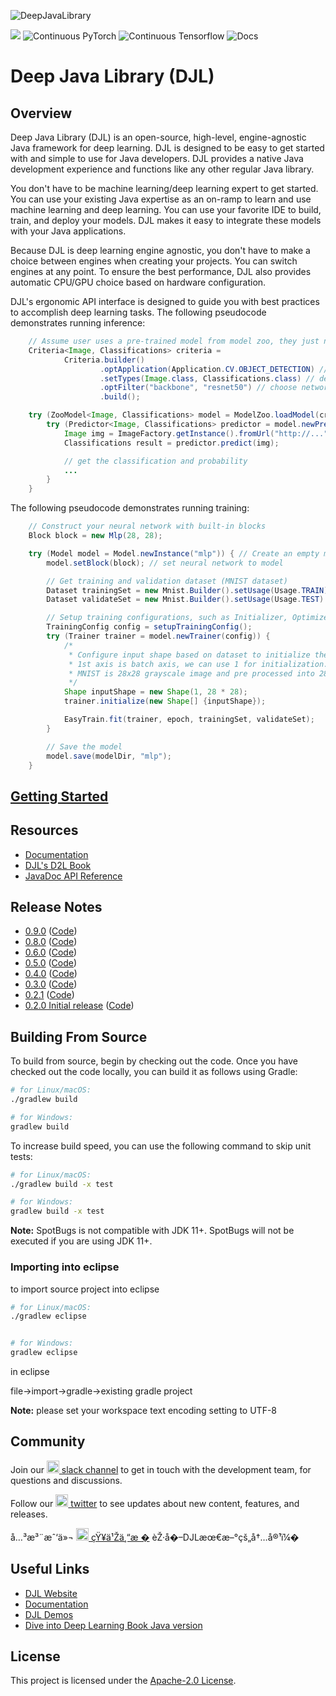 
![DeepJavaLibrary](website/img/deepjavalibrary.png?raw=true "Deep Java Library")

![](https://github.com/awslabs/djl/workflows/nightly%20build/badge.svg)
![Continuous PyTorch](https://github.com/awslabs/djl/workflows/Continous%20PyTorch/badge.svg)
![Continuous Tensorflow](https://github.com/awslabs/djl/workflows/Continuous%20Tensorflow/badge.svg)
![Docs](https://github.com/awslabs/djl/workflows/Docs/badge.svg)

# Deep Java Library (DJL)

## Overview

Deep Java Library (DJL) is an open-source, high-level, engine-agnostic Java framework for deep learning. DJL is designed to be easy to get started with and simple to
use for Java developers. DJL provides a native Java development experience and functions like any other regular Java library.

You don't have to be machine learning/deep learning expert to get started. You can use your existing Java expertise as an on-ramp to learn and use machine learning and deep learning. You can
use your favorite IDE to build, train, and deploy your models. DJL makes it easy to integrate these models with your
Java applications.

Because DJL is deep learning engine agnostic, you don't have to make a choice
between engines when creating your projects. You can switch engines at any
point. To ensure the best performance, DJL also provides automatic CPU/GPU choice based on hardware configuration.

DJL's ergonomic API interface is designed to guide you with best practices to accomplish
deep learning tasks.
The following pseudocode demonstrates running inference:

```java
    // Assume user uses a pre-trained model from model zoo, they just need to load it
    Criteria<Image, Classifications> criteria =
            Criteria.builder()
                    .optApplication(Application.CV.OBJECT_DETECTION) // find object dection model
                    .setTypes(Image.class, Classifications.class) // define input and output
                    .optFilter("backbone", "resnet50") // choose network architecture
                    .build();

    try (ZooModel<Image, Classifications> model = ModelZoo.loadModel(criteria)) {
        try (Predictor<Image, Classifications> predictor = model.newPredictor()) {
            Image img = ImageFactory.getInstance().fromUrl("http://..."); // read image
            Classifications result = predictor.predict(img);

            // get the classification and probability
            ...
        }
    }
```

The following pseudocode demonstrates running training:

```java
    // Construct your neural network with built-in blocks
    Block block = new Mlp(28, 28);

    try (Model model = Model.newInstance("mlp")) { // Create an empty model
        model.setBlock(block); // set neural network to model

        // Get training and validation dataset (MNIST dataset)
        Dataset trainingSet = new Mnist.Builder().setUsage(Usage.TRAIN) ... .build();
        Dataset validateSet = new Mnist.Builder().setUsage(Usage.TEST) ... .build();

        // Setup training configurations, such as Initializer, Optimizer, Loss ...
        TrainingConfig config = setupTrainingConfig();
        try (Trainer trainer = model.newTrainer(config)) {
            /*
             * Configure input shape based on dataset to initialize the trainer.
             * 1st axis is batch axis, we can use 1 for initialization.
             * MNIST is 28x28 grayscale image and pre processed into 28 * 28 NDArray.
             */
            Shape inputShape = new Shape(1, 28 * 28);
            trainer.initialize(new Shape[] {inputShape});

            EasyTrain.fit(trainer, epoch, trainingSet, validateSet);
        }

        // Save the model
        model.save(modelDir, "mlp");
    }
```

## [Getting Started](docs/quick_start.md)

## Resources

- [Documentation](docs/README.md#documentation)
- [DJL's D2L Book](https://d2l.djl.ai/)
- [JavaDoc API Reference](https://javadoc.djl.ai/)

## Release Notes

* [0.9.0](https://github.com/awslabs/djl/releases/tag/v0.9.0) ([Code](https://github.com/awslabs/djl/tree/v0.9.0))
* [0.8.0](https://github.com/awslabs/djl/releases/tag/v0.8.0) ([Code](https://github.com/awslabs/djl/tree/v0.8.0))
* [0.6.0](https://github.com/awslabs/djl/releases/tag/v0.6.0) ([Code](https://github.com/awslabs/djl/tree/v0.6.0))
* [0.5.0](https://github.com/awslabs/djl/releases/tag/v0.5.0) ([Code](https://github.com/awslabs/djl/tree/v0.5.0))
* [0.4.0](https://github.com/awslabs/djl/releases/tag/v0.4.0) ([Code](https://github.com/awslabs/djl/tree/v0.4.0))
* [0.3.0](https://github.com/awslabs/djl/releases/tag/v0.3.0) ([Code](https://github.com/awslabs/djl/tree/v0.3.0))
* [0.2.1](https://github.com/awslabs/djl/releases/tag/v0.2.1) ([Code](https://github.com/awslabs/djl/tree/v0.2.1))
* [0.2.0 Initial release](https://github.com/awslabs/djl/releases/tag/v0.2.0) ([Code](https://github.com/awslabs/djl/tree/v0.2.0))

## Building From Source

To build from source, begin by checking out the code.
Once you have checked out the code locally, you can build it as follows using Gradle:

```sh
# for Linux/macOS:
./gradlew build

# for Windows:
gradlew build
```

To increase build speed, you can use the following command to skip unit tests:

```sh
# for Linux/macOS:
./gradlew build -x test

# for Windows:
gradlew build -x test
```

**Note:** SpotBugs is not compatible with JDK 11+. SpotBugs will not be executed if you are using JDK 11+.

### Importing into eclipse

to import source project into eclipse

```sh
# for Linux/macOS:
./gradlew eclipse


# for Windows:
gradlew eclipse

```

in eclipse 

file->import->gradle->existing gradle project

**Note:** please set your workspace text encoding setting to UTF-8

## Community

Join our [<img src='https://cdn3.iconfinder.com/data/icons/social-media-2169/24/social_media_social_media_logo_slack-512.png' width='20px' /> slack channel](https://join.slack.com/t/deepjavalibrary/shared_invite/zt-ar91gjkz-qbXhr1l~LFGEIEeGBibT7w) to get in touch with the development team, for questions and discussions.

Follow our [<img src='https://cdn2.iconfinder.com/data/icons/social-media-2285/512/1_Twitter_colored_svg-512.png' width='20px' /> twitter](https://twitter.com/deepjavalibrary) to see updates about new content, features, and releases.

å…³æ³¨æˆ‘ä»¬ [<img src='https://www.iconfinder.com/icons/5060515/download/svg/512' width='20px' /> çŸ¥ä¹Žä¸“æ �](https://zhuanlan.zhihu.com/c_1255493231133417472) èŽ·å�–DJLæœ€æ–°çš„å†…å®¹ï¼�

## Useful Links

* [DJL Website](https://djl.ai/)
* [Documentation](https://docs.djl.ai/)
* [DJL Demos](https://docs.djl.ai/docs/demos/index.html)
* [Dive into Deep Learning Book Java version](https://d2l.djl.ai/)

## License

This project is licensed under the [Apache-2.0 License](LICENSE).
